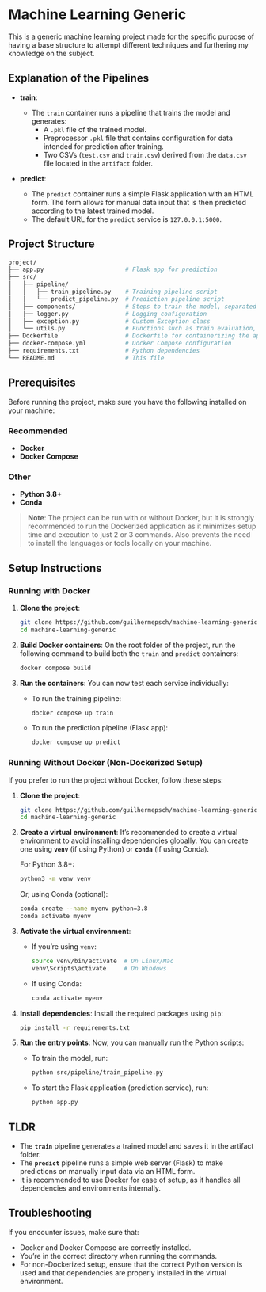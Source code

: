 
# Machine Learning Generic

This is a generic machine learning project made for the specific purpose of having a base structure to attempt different techniques and furthering my knowledge on the subject.

## Explanation of the Pipelines

- **train**:
  - The `train` container runs a pipeline that trains the model and generates:
    - A `.pkl` file of the trained model.
    - Preprocessor `.pkl` file that contains configuration for data intended for prediction after training.
    - Two CSVs (`test.csv` and `train.csv`) derived from the `data.csv` file located in the `artifact` folder.
  
- **predict**:
  - The `predict` container runs a simple Flask application with an HTML form. The form allows for manual data input that is then predicted according to the latest trained model.
  - The default URL for the `predict` service is `127.0.0.1:5000`.

## Project Structure

```bash
project/
├── app.py                       # Flask app for prediction
├── src/
│   ├── pipeline/
│   │   ├── train_pipeline.py    # Training pipeline script
│   │   └── predict_pipeline.py  # Prediction pipeline script
│   ├── components/              # Steps to train the model, separated by usage
│   ├── logger.py                # Logging configuration
│   ├── exception.py             # Custom Exception class
│   └── utils.py                 # Functions such as train evaluation, load and save objects.
├── Dockerfile                   # Dockerfile for containerizing the application
├── docker-compose.yml           # Docker Compose configuration
├── requirements.txt             # Python dependencies
└── README.md                    # This file
```

## Prerequisites

Before running the project, make sure you have the following installed on your machine:

### Recommended

- **Docker**
- **Docker Compose**

### Other

- **Python 3.8+**
- **Conda**

> **Note**: The project can be run with or without Docker, but it is strongly recommended to run the Dockerized application as it minimizes setup time and execution to just 2 or 3 commands. Also prevents the need to install the languages or tools locally on your machine.

## Setup Instructions

### Running with Docker

1. **Clone the project**:

   ```bash
   git clone https://github.com/guilhermepsch/machine-learning-generic.git
   cd machine-learning-generic
   ```

2. **Build Docker containers**:
   On the root folder of the project, run the following command to build both the `train` and `predict` containers:

   ```bash
   docker compose build
   ```

3. **Run the containers**:
   You can now test each service individually:

   - To run the training pipeline:

     ```bash
     docker compose up train
     ```

   - To run the prediction pipeline (Flask app):

     ```bash
     docker compose up predict
     ```

### Running Without Docker (Non-Dockerized Setup)

If you prefer to run the project without Docker, follow these steps:

1. **Clone the project**:

   ```bash
   git clone https://github.com/guilhermepsch/machine-learning-generic.git
   cd machine-learning-generic
   ```

2. **Create a virtual environment**:
   It’s recommended to create a virtual environment to avoid installing dependencies globally. You can create one using **`venv`** (if using Python) or **`conda`** (if using Conda).

   For Python 3.8+:

   ```bash
   python3 -m venv venv
   ```

   Or, using Conda (optional):

   ```bash
   conda create --name myenv python=3.8
   conda activate myenv
   ```

3. **Activate the virtual environment**:
   - If you’re using `venv`:

     ```bash
     source venv/bin/activate  # On Linux/Mac
     venv\Scripts\activate     # On Windows
     ```

   - If using Conda:

     ```bash
     conda activate myenv
     ```

4. **Install dependencies**:
   Install the required packages using `pip`:

   ```bash
   pip install -r requirements.txt
   ```

5. **Run the entry points**:
   Now, you can manually run the Python scripts:

   - To train the model, run:

     ```bash
     python src/pipeline/train_pipeline.py
     ```

   - To start the Flask application (prediction service), run:

     ```bash
     python app.py
     ```

## TLDR

- The **`train`** pipeline generates a trained model and saves it in the artifact folder.
- The **`predict`** pipeline runs a simple web server (Flask) to make predictions on manually input data via an HTML form.
- It is recommended to use Docker for ease of setup, as it handles all dependencies and environments internally.

## Troubleshooting

If you encounter issues, make sure that:

- Docker and Docker Compose are correctly installed.
- You’re in the correct directory when running the commands.
- For non-Dockerized setup, ensure that the correct Python version is used and that dependencies are properly installed in the virtual environment.
